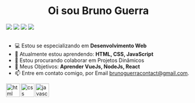 <h1 align="center">Oi sou Bruno Guerra</h1>

<a href="brunoguerra.vercel.app"><img src="https://img.shields.io/badge/portolio-3f3f3f?style=for-the-badge&logo=vercel&logoColor=white"/></a>
<a href="https://github.com/brunorguerra/"><img src="https://img.shields.io/badge/GitHub-100000?style=for-the-badge&logo=github&logoColor=white"/></a>
<a href="https://www.linkedin.com/in/bruno-guerra-b657a0216/"><img src="https://img.shields.io/badge/LinkedIn-0077B5?style=for-the-badge&logo=linkedin&logoColor=white"/></a>
<a href="https://www.instagram.com/bruno.bernardees/"><img src="https://img.shields.io/badge/Instagram-E4405F?style=for-the-badge&logo=instagram&logoColor=white"/></a>
</br></br>
- 💻 Estou se especializando em <strong>Desenvolvimento Web</strong>
- 🌱 Atualmente estou aprendendo: <strong>HTML, CSS, JavaScript</strong>
- 🔎 Estou procurando colaborar em Projetos Dinâmicos
- 🚀 Meus Objetivos: <strong>Aprender VueJs, NodeJs, React</strong>
- 📫 Entre em contato comigo, por Email brunoguerracontact@gmail.com.

<img src="assets/html" alt="html" align="left" width="37px" height="37px"/>
<img src="assets/css" alt="css" align="left" width="37px" height="37px"/>
<img src="assets/javascript" alt="javascript" align="left" width="37px" height="37px"/>


